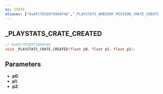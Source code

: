 ```yaml
---
ns: STATS
aliases: ["0xAFC7E5E075A96F46","_PLAYSTATS_AMBIENT_MISSION_CRATE_CREATED"]
---
```

## _PLAYSTATS_CRATE_CREATED

```c
// 0xAFC7E5E075A96F46
void _PLAYSTATS_CRATE_CREATED(float p0, float p1, float p2);
```


## Parameters
* **p0**: 
* **p1**: 
* **p2**: 

